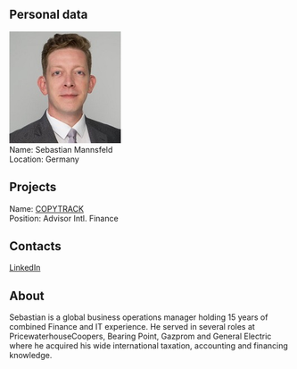 ## Personal data
![sebastian mannsfeld photo](photo/sebastian_mannsfeld.jpg)  
Name:   Sebastian Mannsfeld  
Location: Germany  
## Projects 
Name: [COPYTRACK](../projects/copytrack.md)  
Position: Advisor Intl. Finance   
## Contacts
[LinkedIn](https://www.linkedin.com/in/sebastian-mannsfeld-00831215/)    
## About
Sebastian is a global business operations manager holding 15 years of combined Finance and IT experience. He served in several roles at PricewaterhouseCoopers, Bearing Point, Gazprom and General Electric where he acquired his wide international taxation, accounting and financing knowledge.
